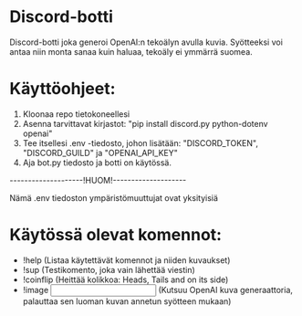 # Discord-botti

Discord-botti joka generoi OpenAI:n tekoälyn avulla kuvia. Syötteeksi voi antaa niin monta sanaa kuin haluaa, tekoäly ei ymmärrä suomea.

# Käyttöohjeet:
1. Kloonaa repo tietokoneellesi
2. Asenna tarvittavat kirjastot: "pip install discord.py python-dotenv openai"
3. Tee itsellesi .env -tiedosto, johon lisätään: "DISCORD_TOKEN", "DISCORD_GUILD" ja "OPENAI_API_KEY"
4. Aja bot.py tiedosto ja botti on käytössä.

--------------------!HUOM!--------------------

Nämä .env tiedoston ympäristömuuttujat ovat yksityisiä


# Käytössä olevat komennot:
  - !help     (Listaa käytettävät komennot ja niiden kuvaukset)
  - !sup      (Testikomento, joka vain lähettää viestin)
  - !coinflip (Heittää kolikkoa: Heads, Tails and on its side)
  - !image <input>  (Kutsuu OpenAI kuva generaattoria, palauttaa sen luoman kuvan annetun syötteen mukaan)
